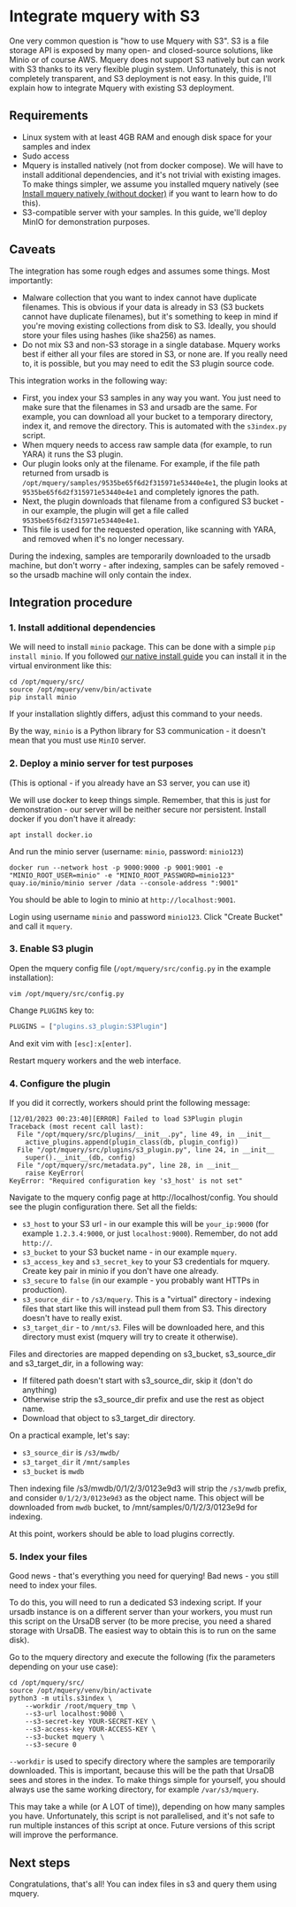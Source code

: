 # Integrate mquery with S3

One very common question is "how to use Mquery with S3". S3 is a file storage
API is exposed by many open- and closed-source solutions, like Minio or of course
AWS. Mquery does not support S3 natively but can work with S3 thanks to its
very flexible plugin system. Unfortunately, this is not completely transparent,
and S3 deployment is not easy. In this guide, I'll explain how to integrate
Mquery with existing S3 deployment.

## Requirements

* Linux system with at least 4GB RAM and enough disk space for your samples
and index
* Sudo access
* Mquery is installed natively (not from docker compose). We will have to
install additional dependencies, and it's not trivial with existing images.
To make things simpler, we assume you installed mquery natively (see
[Install mquery natively (without docker)](./install-native.md) if you want to
learn how to do this).
* S3-compatible server with your samples. In this guide, we'll deploy MinIO for
demonstration purposes.

## Caveats

The integration has some rough edges and assumes some things. Most importantly:

* Malware collection that you want to index cannot have duplicate filenames. This is obvious if your data is already in S3 (S3 buckets cannot have
duplicate filenames), but it's something to keep in mind if you're moving
existing collections from disk to S3. Ideally, you should store your files
using hashes (like sha256) as names.
* Do not mix S3 and non-S3 storage in a single database. Mquery works best if
either all your files are stored in S3, or none are. If you really need to,
it is possible, but you may need to edit the S3 plugin source code.

This integration works in the following way:

* First, you index your S3 samples in any way you want. You just need to
  make sure that the filenames in S3 and ursadb are the same. For example,
  you can download all your bucket to a temporary directory, index it,
  and remove the directory. This is automated with the `s3index.py` script.
* When mquery needs to access raw sample data (for example, to run YARA)
  it runs the S3 plugin.
* Our plugin looks only at the filename. For example, if the file path returned
  from ursadb is `/opt/mquery/samples/9535be65f6d2f315971e53440e4e1`, the plugin
  looks at `9535be65f6d2f315971e53440e4e1` and completely ignores the path.
* Next, the plugin downloads that filename from a configured S3 bucket - in our
  example, the plugin will get a file called `9535be65f6d2f315971e53440e4e1`.
* This file is used for the requested operation, like scanning with YARA,
  and removed when it's no longer necessary.

During the indexing, samples are temporarily downloaded to the ursadb machine, but
don't worry - after indexing, samples can be safely removed - so the ursadb machine
will only contain the index.

## Integration procedure

### 1. Install additional dependencies

We will need to install `minio` package. This can be done with a simple
`pip install minio`. If you followed [our native install
guide](./install-native.md) you can install it in the virtual environment
like this:

```shell
cd /opt/mquery/src/
source /opt/mquery/venv/bin/activate
pip install minio
```

If your installation slightly differs, adjust this command to your needs.

By the way, `minio` is a Python library for S3 communication - it doesn't mean
that you must use `MinIO` server.

### 2. Deploy a minio server for test purposes

(This is optional - if you already have an S3 server, you can use it)

We will use docker to keep things simple. Remember, that this is just for
demonstration - our server will be neither secure nor persistent. Install docker if you don't have it already:

```shell
apt install docker.io
```

And run the minio server (username: `minio`, password: `minio123`)

```shell
docker run --network host -p 9000:9000 -p 9001:9001 -e "MINIO_ROOT_USER=minio" -e "MINIO_ROOT_PASSWORD=minio123" quay.io/minio/minio server /data --console-address ":9001"
```

You should be able to login to minio at `http://localhost:9001`.

Login using username `minio` and password `minio123`. Click "Create Bucket"
and call it `mquery`.

### 3. Enable S3 plugin

Open the mquery config file (`/opt/mquery/src/config.py` in the example installation):

```shell
vim /opt/mquery/src/config.py
```

Change `PLUGINS` key to:

```python
PLUGINS = ["plugins.s3_plugin:S3Plugin"]
```

And exit vim with `[esc]:x[enter]`.

Restart mquery workers and the web interface.

### 4. Configure the plugin

If you did it correctly, workers should print the following message:

```
[12/01/2023 00:23:40][ERROR] Failed to load S3Plugin plugin
Traceback (most recent call last):
  File "/opt/mquery/src/plugins/__init__.py", line 49, in __init__
    active_plugins.append(plugin_class(db, plugin_config))
  File "/opt/mquery/src/plugins/s3_plugin.py", line 24, in __init__
    super().__init__(db, config)
  File "/opt/mquery/src/metadata.py", line 28, in __init__
    raise KeyError(
KeyError: "Required configuration key 's3_host' is not set"
```

Navigate to the mquery config page at http://localhost/config. You should see
the plugin configuration there. Set all the fields:

* `s3_host` to your S3 url - in our example this will be `your_ip:9000` (for
   example `1.2.3.4:9000`, or just `localhost:9000`).
   Remember, do not add `http://`.
* `s3_bucket` to your S3 bucket name - in our example `mquery`.
* `s3_access_key` and `s3_secret_key` to your S3 credentials for mquery.
  Create key pair in minio if you don't have one already.
* `s3_secure` to `false` (in our example - you probably want HTTPs in production).
* `s3_source_dir` - to `/s3/mquery`. This is a "virtual" directory - indexing files that start like this will instead pull them from S3. This directory doesn't have to really exist.
* `s3_target_dir` - to `/mnt/s3`. Files will be downloaded here, and this directory must exist (mquery will try to create it otherwise).


Files and directories are mapped depending on s3_bucket, s3_source_dir and
s3_target_dir, in a following way:

* If filtered path doesn't start with s3_source_dir, skip it (don't do anything)
* Otherwise strip the s3_source_dir prefix and use the rest as object name.
* Download that object to s3_target_dir directory.

On a practical example, let's say:

* `s3_source_dir` is `/s3/mwdb/`
* `s3_target_dir` it `/mnt/samples`
* `s3_bucket` is `mwdb`

Then indexing file /s3/mwdb/0/1/2/3/0123e9d3 will strip the `/s3/mwdb` prefix,
and consider `0/1/2/3/0123e9d3` as the object name. This object will be downloaded
from `mwdb` bucket, to /mnt/samples/0/1/2/3/0123e9d for indexing.

At this point, workers should be able to load plugins correctly.

### 5. Index your files

Good news - that's everything you need for querying! Bad news - you still
need to index your files.

To do this, you will need to run a dedicated S3 indexing script. If your ursadb
instance is on a different server than your workers, you must run this script on
the UrsaDB server (to be more precise, you need a shared storage with UrsaDB.
The easiest way to obtain this is to run on the same disk).

Go to the mquery directory and execute the following (fix the parameters
depending on your use case):

```shell
cd /opt/mquery/src/
source /opt/mquery/venv/bin/activate
python3 -m utils.s3index \
    --workdir /root/mquery_tmp \
    --s3-url localhost:9000 \
    --s3-secret-key YOUR-SECRET-KEY \
    --s3-access-key YOUR-ACCESS-KEY \
    --s3-bucket mquery \
    --s3-secure 0
```

`--workdir` is used to specify directory where the samples are temporarily downloaded. This is important, because this will be the path that UrsaDB sees
and stores in the index. To make things simple for yourself, you should
always use the same working directory, for example `/var/s3/mquery`.

This may take a while (or A LOT of time)), depending on how many samples you have.
Unfortunately, this script is not parallelised, and it's not safe to run
multiple instances of this script at once. Future versions of this script
will improve the performance.

## Next steps

Congratulations, that's all! You can index files in s3 and query them
using mquery.
